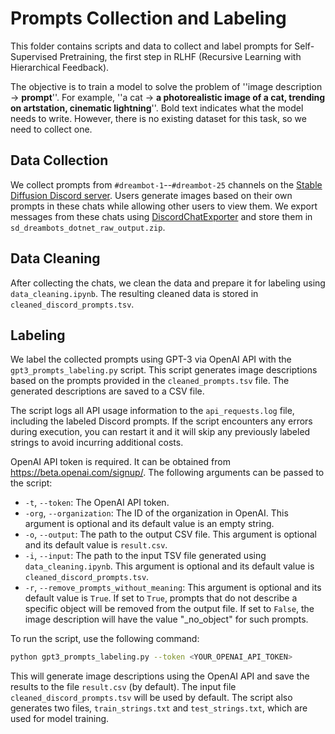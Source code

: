 # Prompts Collection and Labeling

This folder contains scripts and data to collect and label prompts for Self-Supervised Pretraining, the first step in RLHF (Recursive Learning with Hierarchical Feedback).

The objective is to train a model to solve the problem of ''image description -> **prompt**''. For example, ''a cat -> **a photorealistic image of a cat, trending on artstation, cinematic lightning**''. Bold text indicates what the model needs to write. However, there is no existing dataset for this task, so we need to collect one.

## Data Collection

We collect prompts from `#dreambot-1`--`#dreambot-25` channels on the [Stable Diffusion Discord server](https://discord.gg/stablediffusion). Users generate images based on their own prompts in these chats while allowing other users to view them. We export messages from these chats using [DiscordChatExporter](https://github.com/Tyrrrz/DiscordChatExporter) and store them in `sd_dreambots_dotnet_raw_output.zip`.

## Data Cleaning

After collecting the chats, we clean the data and prepare it for labeling using `data_cleaning.ipynb`. The resulting cleaned data is stored in `cleaned_discord_prompts.tsv`.

## Labeling

We label the collected prompts using GPT-3 via OpenAI API with the `gpt3_prompts_labeling.py` script. This script generates image descriptions based on the prompts provided in the `cleaned_prompts.tsv` file. The generated descriptions are saved to a CSV file.

The script logs all API usage information to the ```api_requests.log``` file, including the labeled Discord prompts. If the script encounters any errors during execution, you can restart it and it will skip any previously labeled strings to avoid incurring additional costs.

OpenAI API token is required. It can be obtained from https://beta.openai.com/signup/. The following arguments can be passed to the script:

- `-t`, `--token`: The OpenAI API token.
- `-org`, `--organization`: The ID of the organization in OpenAI. This argument is optional and its default value is an empty string.
- `-o`, `--output`: The path to the output CSV file. This argument is optional and its default value is `result.csv`.
- `-i`, `--input`: The path to the input TSV file generated using `data_cleaning.ipynb`. This argument is optional and its default value is `cleaned_discord_prompts.tsv`.
- `-r`, `--remove_prompts_without_meaning`: This argument is optional and its default value is `True`. If set to `True`, prompts that do not describe a specific object will be removed from the output file. If set to `False`, the image description will have the value "_no_object" for such prompts.

To run the script, use the following command:

```bash
python gpt3_prompts_labeling.py --token <YOUR_OPENAI_API_TOKEN>
```

This will generate image descriptions using the OpenAI API and save the results to the file ```result.csv``` (by default). The input file ```cleaned_discord_prompts.tsv``` will be used by default. The script also generates two files, ```train_strings.txt``` and ```test_strings.txt```, which are used for model training.
